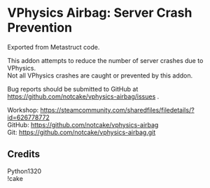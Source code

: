 VPhysics Airbag: Server Crash Prevention
========================
Exported from Metastruct code.

This addon attempts to reduce the number of server crashes due to VPhysics.  
Not all VPhysics crashes are caught or prevented by this addon.

Bug reports should be submitted to GitHub at https://github.com/notcake/vphysics-airbag/issues .

Workshop: https://steamcommunity.com/sharedfiles/filedetails/?id=626778772  
GitHub: https://github.com/notcake/vphysics-airbag  
Git: https://github.com/notcake/vphysics-airbag.git  

Credits
------------------------
Python1320  
!cake
